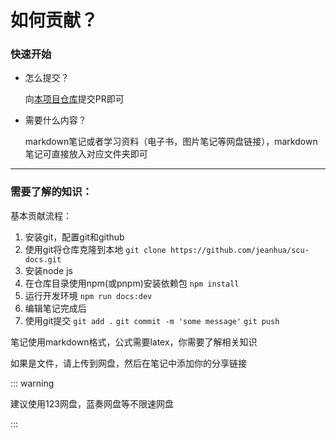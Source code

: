 # 如何贡献？

### 快速开始

- 怎么提交？

  向[本项目仓库](https://github.com/jeanhua/scu-docs)提交PR即可

- 需要什么内容？

  markdown笔记或者学习资料（电子书，图片笔记等网盘链接），markdown笔记可直接放入对应文件夹即可

---

### 需要了解的知识：

基本贡献流程：

1. 安装git，配置git和github
2. 使用git将仓库克隆到本地 `git clone https://github.com/jeanhua/scu-docs.git`
3. 安装node js
4. 在仓库目录使用npm(或pnpm)安装依赖包 `npm install`
5. 运行开发环境 `npm run docs:dev`
6. 编辑笔记完成后
7. 使用git提交 `git add .` `git commit -m 'some message'` `git push`

笔记使用markdown格式，公式需要latex，你需要了解相关知识

如果是文件，请上传到网盘，然后在笔记中添加你的分享链接

::: warning

建议使用123网盘，蓝奏网盘等不限速网盘

:::